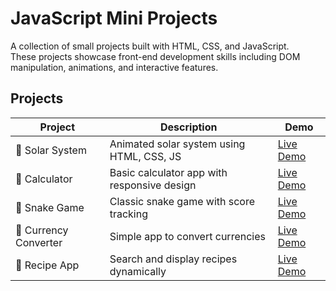 # JavaScript Mini Projects

A collection of small projects built with HTML, CSS, and JavaScript.  
These projects showcase front-end development skills including DOM manipulation, animations, and interactive features.

## Projects

| Project | Description | Demo |
|---------|-------------|------|
| 🌌 Solar System | Animated solar system using HTML, CSS, JS | [Live Demo](https://chibane-sarah.github.io/javascript-mini-projects/solar-system/index.html) |
| 🧮 Calculator | Basic calculator app with responsive design | [Live Demo](https://chibane-sarah.github.io/javascript-mini-projects/Calculator/index.html) |
| 🐍 Snake Game | Classic snake game with score tracking | [Live Demo](https://chibane-sarah.github.io/javascript-mini-projects/Snake%20Game/index.html) |
| 💱 Currency Converter | Simple app to convert currencies | [Live Demo](#) |
| 🍲 Recipe App | Search and display recipes dynamically | [Live Demo](#) |
